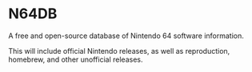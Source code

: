 # N64DB

 A free and open-source database of Nintendo 64 software information.
 
 This will include official Nintendo releases, as well as reproduction, homebrew, and other unofficial releases.
